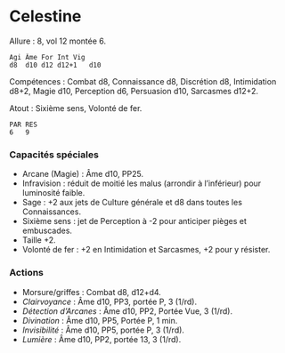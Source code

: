 # Celestine

Allure : 8, vol 12 montée 6.

	Agi	Âme	For	Int	Vig
	d8	d10	d12	d12+1	d10

Compétences : Combat d8, Connaissance d8, Discrétion d8, Intimidation d8+2, Magie d10, Perception d6, Persuasion d10, Sarcasmes d12+2.

Atout : Sixième sens, Volonté de fer.

	PAR	RES
	6	9

### Capacités spéciales
- Arcane (Magie) : Âme d10, PP25.
- Infravision : réduit de moitié les malus (arrondir à l’inférieur) pour luminosité faible.
- Sage : +2 aux jets de Culture générale et d8 dans toutes les Connaissances.
- Sixième sens : jet de Perception à -2 pour anticiper pièges et embuscades.
- Taille +2.
- Volonté de fer : +2 en Intimidation et Sarcasmes, +2 pour y résister.

### Actions
- Morsure/griffes : Combat d8, d12+d4.
- _Clairvoyance_ : Âme d10, PP3, portée P, 3 (1/rd).
- _Détection d’Arcanes_ : Âme d10, PP2, Portée Vue, 3 (1/rd).
- _Divination_ : Âme d10, PP5, Portée P, 1 min.
- _Invisibilité_ : Âme d10, PP5, portée P, 3 (1/rd).
- _Lumière_ : Âme d10, PP2, portée 13, 3 (1/rd).
